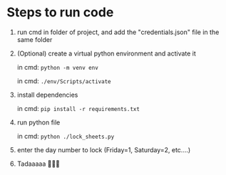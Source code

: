 # Steps to run code

1. run cmd in folder of project, and add the "credentials.json" file in the same folder
2. (Optional) create a virtual python environment and activate it
    
    in cmd: `python -m venv env`
    
    in cmd: `./env/Scripts/activate`
3. install dependencies
    
    in cmd: `pip install -r requirements.txt`
4. run python file
    
    in cmd: `python ./lock_sheets.py`
5. enter the day number to lock (Friday=1, Saturday=2, etc....)

6. Tadaaaaa 🎉🎉🎉
